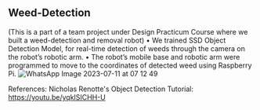 ## Weed-Detection

(This is a part of a team project under Design Practicum Course where we built a weed-detection and removal robot)
• We trained SSD Object Detection Model, for real-time detection of weeds through the camera on the robot’s robotic arm.
• The robot’s mobile base and robotic arm were programmed to move to the coordinates of detected weed using Raspberry Pi.
![WhatsApp Image 2023-07-11 at 07 12 49](https://github.com/arora-riya/weed-detection/assets/120731797/bca06304-f8c8-4562-ad05-0e5d78ec09d5)

References:
Nicholas Renotte's Object Detection Tutorial: https://youtu.be/yqkISICHH-U
